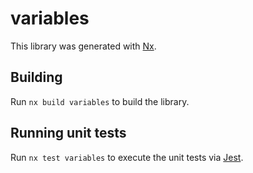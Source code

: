 # variables

This library was generated with [Nx](https://nx.dev).

## Building

Run `nx build variables` to build the library.

## Running unit tests

Run `nx test variables` to execute the unit tests via [Jest](https://jestjs.io).
